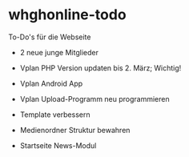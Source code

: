 # whghonline-todo
To-Do's für die Webseite


- 2 neue junge Mitglieder

- Vplan PHP Version updaten bis 2. März; Wichtig!
- Vplan Android App
- Vplan Upload-Programm neu programmieren

- Template verbessern
- Medienordner Struktur bewahren
- Startseite News-Modul
